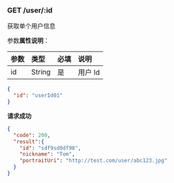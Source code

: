 ### GET /user/:id

获取单个用户信息

参数**属性说明**：

| 参数        |  类型    | 必填  | 说明              
| :----------|:-------- |:-----|:----------------
| id         |  String  | 是   | 用户 Id

```json
{
  "id": "userId01"
}
```

**请求成功**

```json
{
  "code": 200,
  "result":{
    "id": "sdf9sd0df98",
    "nickname": "Tom",
    "portraitUri": "http://test.com/user/abc123.jpg"
  }
}
```
